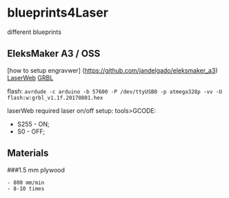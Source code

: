 # blueprints4Laser
different blueprints

## EleksMaker A3 / OSS

[how to setup engravwer] (https://github.com/jandelgado/eleksmaker_a3)
[LaserWeb](https://github.com/LaserWeb/LaserWeb4/wiki)
[GRBL](https://github.com/gnea/grbl)

flash: `avrdude -c arduino -b 57600 -P /dev/ttyUSB0 -p atmega328p -vv -U flash:w:grbl_v1.1f.20170801.hex`

laserWeb required laser on/off setup: tools>GCODE:
 - S255 - ON;
 - S0 - OFF;

## Materials

###1.5 mm plywood

    - 800 mm/min
    - 8-10 times
